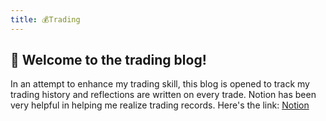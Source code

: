 ```yaml
---
title: 💰Trading
---
```


## 👋 Welcome to the trading blog!

In an attempt to enhance my trading skill, this blog is opened to track my trading history and reflections are written on every trade.
Notion has been very helpful in helping me realize trading records. Here's the link: [Notion](https://nostalgic-rudbeckia-68d.notion.site/Trading-Blog-1be650bc40058088b9c6c785830aa3a0)
